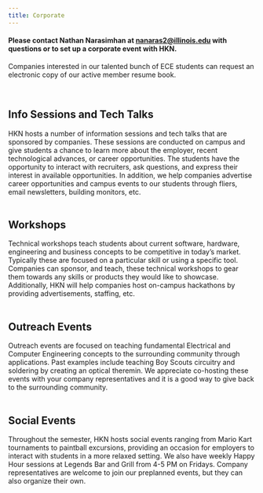 ```yaml
---
title: Corporate
---
```


#### Please contact Nathan Narasimhan at nanaras2@illinois.edu with questions or to set up a corporate event with HKN.
Companies interested in our talented bunch of ECE students can request an electronic copy of our active member resume book.

<br />

Info Sessions and Tech Talks
---
HKN hosts a number of information sessions and tech talks that are sponsored by companies. These sessions are conducted on campus and give students a chance to learn more about the employer, recent technological advances, or career opportunities. The students have the opportunity to interact with recruiters, ask questions, and express their interest in available opportunities.
In addition, we help companies advertise career opportunities and campus events to our students through fliers, email newsletters, building monitors, etc.
<br /> <br />

Workshops
---
Technical workshops teach students about current software, hardware, engineering and business concepts to be competitive in today’s market. Typically these are focused on a particular skill or using a specific tool. Companies can sponsor, and teach, these technical workshops to gear them towards any skills or products they would like to showcase.
Additionally, HKN will help companies host on-campus hackathons by providing advertisements, staffing, etc. 
<br /> <br />

Outreach Events
---
Outreach events are focused on teaching fundamental Electrical and Computer Engineering concepts to the surrounding community through applications. Past examples include teaching Boy Scouts circuitry and soldering by creating an optical theremin. We appreciate co-hosting these events with your company representatives and it is a good way to give back to the surrounding community.
<br /> <br />

Social Events
---
Throughout the semester, HKN hosts social events ranging from Mario Kart tournaments to paintball excursions, providing an occasion for employers to interact with students in a more relaxed setting. We also have weekly Happy Hour sessions at Legends Bar and Grill from 4-5 PM on Fridays. Company representatives are welcome to join our preplanned events, but they can also organize their own.
